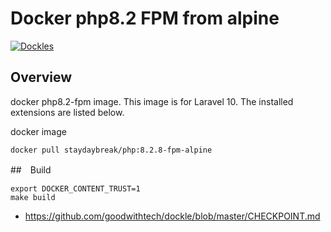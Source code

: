 # Docker php8.2 FPM from alpine
[![Dockles](https://github.com/yoshitaka-motomura/docker-php-image/actions/workflows/dockle.yml/badge.svg?branch=main)](https://github.com/yoshitaka-motomura/docker-php-image/actions/workflows/dockle.yml)
## Overview

docker php8.2-fpm image.
This image is for Laravel 10. The installed extensions are listed below.

docker image
```
docker pull staydaybreak/php:8.2.8-fpm-alpine
```

##　Build

```
export DOCKER_CONTENT_TRUST=1
make build
```

- https://github.com/goodwithtech/dockle/blob/master/CHECKPOINT.md
